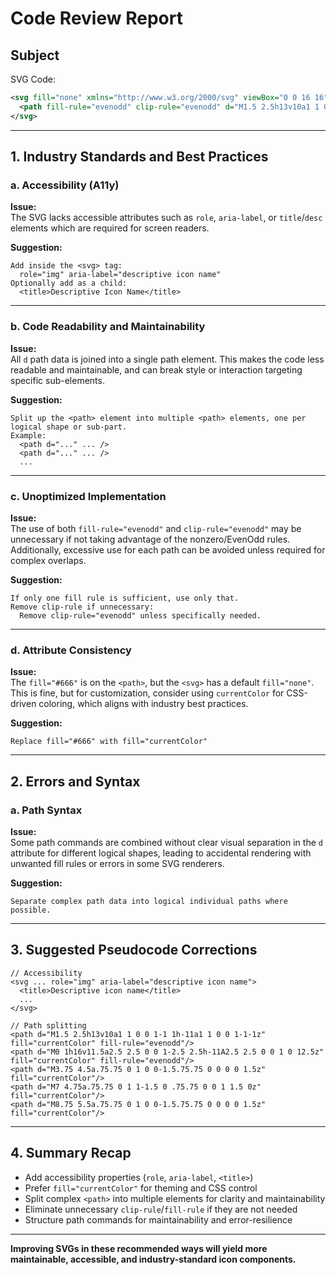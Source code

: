 # Code Review Report

## Subject
SVG Code:

```xml
<svg fill="none" xmlns="http://www.w3.org/2000/svg" viewBox="0 0 16 16">
  <path fill-rule="evenodd" clip-rule="evenodd" d="M1.5 2.5h13v10a1 1 0 0 1-1 1h-11a1 1 0 0 1-1-1zM0 1h16v11.5a2.5 2.5 0 0 1-2.5 2.5h-11A2.5 2.5 0 0 1 0 12.5zm3.75 4.5a.75.75 0 1 0 0-1.5.75.75 0 0 0 0 1.5M7 4.75a.75.75 0 1 1-1.5 0 .75.75 0 0 1 1.5 0m1.75.75a.75.75 0 1 0 0-1.5.75.75 0 0 0 0 1.5" fill="#666"/>
</svg>
```

---

## 1. Industry Standards and Best Practices

### a. Accessibility (A11y)

**Issue:**  
The SVG lacks accessible attributes such as `role`, `aria-label`, or `title`/`desc` elements which are required for screen readers.

**Suggestion:**
```pseudo
Add inside the <svg> tag:
  role="img" aria-label="descriptive icon name"
Optionally add as a child:
  <title>Descriptive Icon Name</title>
```

---

### b. Code Readability and Maintainability

**Issue:**  
All `d` path data is joined into a single path element. This makes the code less readable and maintainable, and can break style or interaction targeting specific sub-elements.

**Suggestion:**
```pseudo
Split up the <path> element into multiple <path> elements, one per logical shape or sub-part.
Example:
  <path d="..." ... />
  <path d="..." ... />
  ...
```

---

### c. Unoptimized Implementation

**Issue:**  
The use of both `fill-rule="evenodd"` and `clip-rule="evenodd"` may be unnecessary if not taking advantage of the nonzero/EvenOdd rules. Additionally, excessive use for each path can be avoided unless required for complex overlaps.

**Suggestion:**
```pseudo
If only one fill rule is sufficient, use only that.
Remove clip-rule if unnecessary:
  Remove clip-rule="evenodd" unless specifically needed.
```

---

### d. Attribute Consistency

**Issue:**  
The `fill="#666"` is on the `<path>`, but the `<svg>` has a default `fill="none"`. This is fine, but for customization, consider using `currentColor` for CSS-driven coloring, which aligns with industry best practices.

**Suggestion:**
```pseudo
Replace fill="#666" with fill="currentColor"
```

---

## 2. Errors and Syntax

### a. Path Syntax

**Issue:**  
Some path commands are combined without clear visual separation in the `d` attribute for different logical shapes, leading to accidental rendering with unwanted fill rules or errors in some SVG renderers.

**Suggestion:**
```pseudo
Separate complex path data into logical individual paths where possible.
```

---

## 3. Suggested Pseudocode Corrections

```pseudo
// Accessibility
<svg ... role="img" aria-label="descriptive icon name">
  <title>Descriptive icon name</title>
  ...
</svg>

// Path splitting
<path d="M1.5 2.5h13v10a1 1 0 0 1-1 1h-11a1 1 0 0 1-1-1z" fill="currentColor" fill-rule="evenodd"/>
<path d="M0 1h16v11.5a2.5 2.5 0 0 1-2.5 2.5h-11A2.5 2.5 0 0 1 0 12.5z" fill="currentColor" fill-rule="evenodd"/>
<path d="M3.75 4.5a.75.75 0 1 0 0-1.5.75.75 0 0 0 0 1.5z" fill="currentColor"/>
<path d="M7 4.75a.75.75 0 1 1-1.5 0 .75.75 0 0 1 1.5 0z" fill="currentColor"/>
<path d="M8.75 5.5a.75.75 0 1 0 0-1.5.75.75 0 0 0 0 1.5z" fill="currentColor"/>
```

---

## 4. Summary Recap

- Add accessibility properties (`role`, `aria-label`, `<title>`)
- Prefer `fill="currentColor"` for theming and CSS control
- Split complex `<path>` into multiple elements for clarity and maintainability
- Eliminate unnecessary `clip-rule`/`fill-rule` if they are not needed
- Structure path commands for maintainability and error-resilience

---

**Improving SVGs in these recommended ways will yield more maintainable, accessible, and industry-standard icon components.**